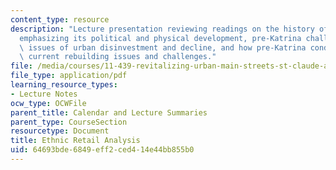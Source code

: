 ```yaml
---
content_type: resource
description: "Lecture presentation reviewing readings on the history of New Orleans\u2014\
  emphasizing its political and physical development, pre-Katrina challenges, common\
  \ issues of urban disinvestment and decline, and how pre-Katrina conditions shape\
  \ current rebuilding issues and challenges."
file: /media/courses/11-439-revitalizing-urban-main-streets-st-claude-avenue-new-orleans-spring-2009/64693bde6849eff2ced414e44bb855b0_MIT11_439s09_lec02_Ethnic_Retail_Analysis.pdf
file_type: application/pdf
learning_resource_types:
- Lecture Notes
ocw_type: OCWFile
parent_title: Calendar and Lecture Summaries
parent_type: CourseSection
resourcetype: Document
title: Ethnic Retail Analysis
uid: 64693bde-6849-eff2-ced4-14e44bb855b0
---
```

